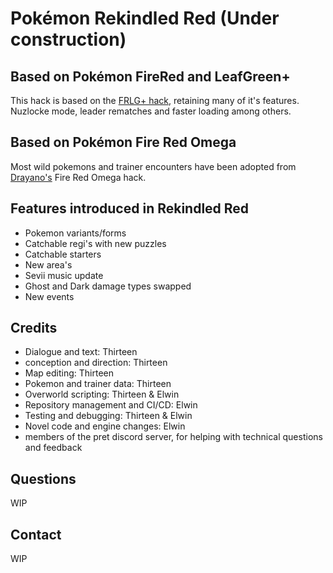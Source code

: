 # Pokémon Rekindled Red (Under construction)

## Based on Pokémon FireRed and LeafGreen+
This hack is based on the [FRLG+ hack](https://github.com/Deokishisu/FRLG-Plus/releases/latest), retaining many of it's features. Nuzlocke mode, leader rematches and faster loading among others.

## Based on Pokémon Fire Red Omega
Most wild pokemons and trainer encounters have been adopted from [Drayano's](https://www.romhacking.net/community/2785/) Fire Red Omega hack.

## Features introduced in Rekindled Red
* Pokemon variants/forms
* Catchable regi's with new puzzles
* Catchable starters
* New area's
* Sevii music update
* Ghost and Dark damage types swapped
* New events

## Credits
* Dialogue and text: Thirteen
* conception and direction: Thirteen
* Map editing: Thirteen
* Pokemon and trainer data: Thirteen
* Overworld scripting: Thirteen & Elwin
* Repository management and CI/CD: Elwin
* Testing and debugging: Thirteen & Elwin
* Novel code and engine changes: Elwin
* members of the pret discord server, for helping with technical questions and feedback

## Questions
WIP

## Contact
WIP
